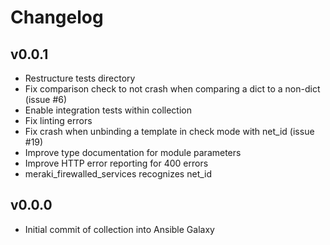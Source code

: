 # Changelog

## v0.0.1
* Restructure tests directory
* Fix comparison check to not crash when comparing a dict to a non-dict (issue #6)
* Enable integration tests within collection
* Fix linting errors
* Fix crash when unbinding a template in check mode with net_id (issue #19)
* Improve type documentation for module parameters
* Improve HTTP error reporting for 400 errors
* meraki_firewalled_services recognizes net_id

## v0.0.0
* Initial commit of collection into Ansible Galaxy
